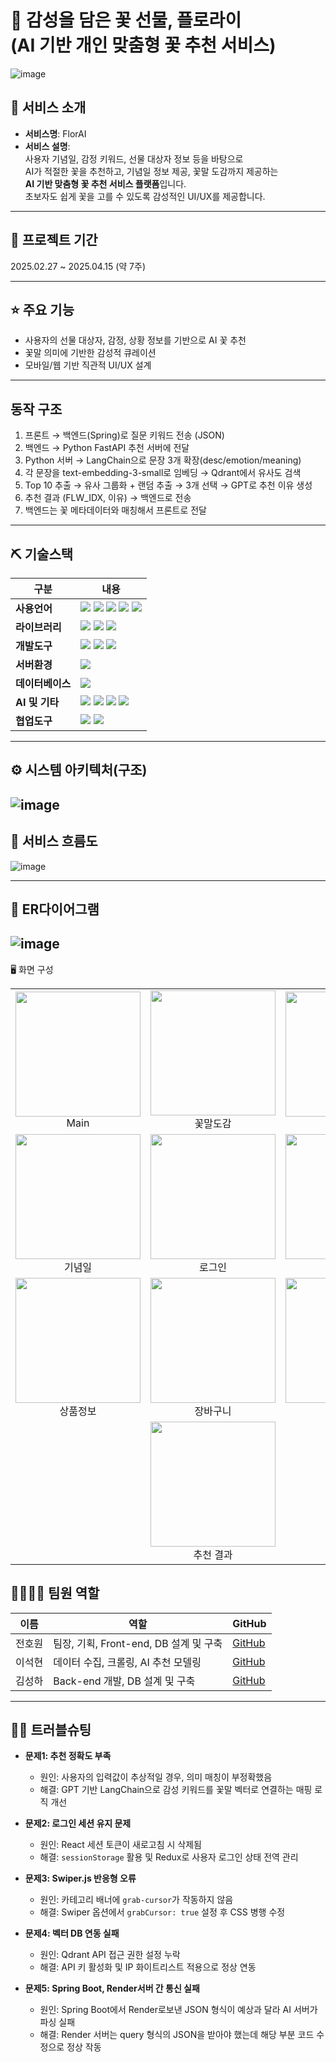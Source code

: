 # 📎 감성을 담은 꽃 선물, 플로라이 </br>(AI 기반 개인 맞춤형 꽃 추천 서비스)
![image](https://github.com/user-attachments/assets/e74c33d4-bb97-480d-bf98-8b0538b9632a)

## 👀 서비스 소개
- **서비스명**: FlorAI  
- **서비스 설명**:  
  사용자 기념일, 감정 키워드, 선물 대상자 정보 등을 바탕으로  
  AI가 적절한 꽃을 추천하고, 기념일 정보 제공, 꽃말 도감까지 제공하는  
  **AI 기반 맞춤형 꽃 추천 서비스 플랫폼**입니다.  
  초보자도 쉽게 꽃을 고를 수 있도록 감성적인 UI/UX를 제공합니다.

---

## 📅 프로젝트 기간
2025.02.27 ~ 2025.04.15 (약 7주)

---

## ⭐ 주요 기능
- 사용자의 선물 대상자, 감정, 상황 정보를 기반으로 AI 꽃 추천
- 꽃말 의미에 기반한 감성적 큐레이션
- 모바일/웹 기반 직관적 UI/UX 설계

---
## 동작 구조
1. 프론트 → 백엔드(Spring)로 질문 키워드 전송 (JSON)
2. 백엔드 → Python FastAPI 추천 서버에 전달
3. Python 서버 → LangChain으로 문장 3개 확장(desc/emotion/meaning)
4. 각 문장을 text-embedding-3-small로 임베딩 → Qdrant에서 유사도 검색
5. Top 10 추출 → 유사 그룹화 + 랜덤 추출 → 3개 선택 → GPT로 추천 이유 생성
6. 추천 결과 (FLW_IDX, 이유) → 백엔드로 전송
7. 백엔드는 꽃 메타데이터와 매칭해서 프론트로 전달

--- 

## ⛏ 기술스택

| 구분 | 내용 |
|------|------|
| **사용언어** | ![](https://img.shields.io/badge/Java-ED8B00?style=for-the-badge&logo=OpenJDK&logoColor=white) ![](https://img.shields.io/badge/HTML5-E34F26?style=for-the-badge&logo=HTML5&logoColor=white) ![](https://img.shields.io/badge/CSS3-1572B6?style=for-the-badge&logo=CSS3&logoColor=white) ![](https://img.shields.io/badge/JavaScript-F7DF1E?style=for-the-badge&logo=JavaScript&logoColor=white) ![](https://img.shields.io/badge/React-61DAFB?style=for-the-badge&logo=React&logoColor=black) |
| **라이브러리** | ![](https://img.shields.io/badge/Swiper-6332F6?style=for-the-badge&logo=Swiper&logoColor=white) ![](https://img.shields.io/badge/axios-5A29E4?style=for-the-badge&logo=axios&logoColor=white) ![](https://img.shields.io/badge/Swagger-85EA2D?style=for-the-badge&logo=swagger&logoColor=black)
| **개발도구** | ![](https://img.shields.io/badge/VScode-007ACC?style=for-the-badge&logo=VisualStudioCode&logoColor=white) ![](https://img.shields.io/badge/Figma-F24E1E?style=for-the-badge&logo=Figma&logoColor=white) ![](https://img.shields.io/badge/IntelliJ-0071A9?style=for-the-badge&logo=intellij-idea&logoColor=white)
| **서버환경** | ![](https://img.shields.io/badge/SpringBoot-6DB33F?style=for-the-badge&logo=SpringBoot&logoColor=white) |
| **데이터베이스** | ![](https://img.shields.io/badge/MySQL-4479A1?style=for-the-badge&logo=MySQL&logoColor=white) |
| **AI 및 기타** | ![](https://img.shields.io/badge/OpenAI-412991?style=for-the-badge&logo=openai&logoColor=white) ![](https://img.shields.io/badge/LangChain-000000?style=for-the-badge) ![](https://img.shields.io/badge/Qdrant-1A1A1A?style=for-the-badge) ![](https://img.shields.io/badge/JPA-59666C?style=for-the-badge&logo=hibernate&logoColor=white)
| **협업도구** | ![](https://img.shields.io/badge/Git-F05032?style=for-the-badge&logo=Git&logoColor=white) ![](https://img.shields.io/badge/GitHub-181717?style=for-the-badge&logo=GitHub&logoColor=white) |

---

## ⚙ 시스템 아키텍처(구조)
![image](https://github.com/user-attachments/assets/43de95b0-198f-40ba-aff9-0973f5e87ee3)
---

## 📌 서비스 흐름도
![image](https://github.com/user-attachments/assets/dbb404b6-08bd-4216-88ad-62cf8815747a)

---
## 📌 ER다이어그램
![image](https://github.com/user-attachments/assets/74cb9c17-1bd0-423f-a08f-d99c35e416cc)
---

🖥 화면 구성
<table> <tr> <td align="center"> <img src="https://github.com/user-attachments/assets/213a9bbc-761c-444a-aa2a-b77a1d668b64" width="200"/><br/>Main </td> <td align="center"> <img src="https://github.com/user-attachments/assets/51009a12-8202-4249-a2ac-0a0ba6e6a425" width="200"/><br/>꽃말도감 </td> <td align="center"> <img src="https://github.com/user-attachments/assets/d6a42671-4d3e-414d-9be8-b0cec9e96d31" width="200"/><br/>Shop </td> </tr> <tr> <td align="center"> <img src="https://github.com/user-attachments/assets/b9076dec-9ff5-47c4-9686-9c38954989d9" width="200"/><br/>기념일 </td> <td align="center"> <img src="https://github.com/user-attachments/assets/f476a419-4d34-4609-80ce-d90b0ce8788a" width="200"/><br/>로그인 </td> <td align="center"> <img src="https://github.com/user-attachments/assets/8c724ad5-9390-423d-b4b8-db356f1eed9c" width="200"/><br/>회원가입 </td> </tr> <tr> <td align="center"> <img src="https://github.com/user-attachments/assets/b39aec6e-0db3-40ce-a13e-285646d67e28" width="200"/><br/>상품정보 </td> <td align="center"> <img src="https://github.com/user-attachments/assets/d0d2a91b-85ca-4f4f-b23b-bbd03912d1e9" width="200"/><br/>장바구니 </td> <td align="center"> <img src="https://github.com/user-attachments/assets/8a2696b7-3971-4151-af7c-b79d53937e35" width="200"/><br/>추천 설문 </td> </tr> <tr> <td align="center" colspan="3"> <img src="https://github.com/user-attachments/assets/9b4a82ef-5414-4b07-a887-f5dce0c6d8db" width="200"/><br/>추천 결과 </td> </tr> </table>

## 👨‍👩‍👦‍👦 팀원 역할

| 이름 | 역할 | GitHub |
|------|------|--------|
| 전호원 | 팀장, 기획, Front-end, DB 설계 및 구축 | [GitHub](https://github.com/howon-Jeon/FlorAi_Project) |
| 이석현 | 데이터 수집, 크롤링, AI 추천 모델링 | [GitHub](https://github.com/lsh7897/florAI) |
| 김성하 | Back-end 개발, DB 설계 및 구축 | [GitHub](https://github.com/julle0123/Florai) |


---

## 🤾‍♂️ 트러블슈팅

- **문제1: 추천 정확도 부족**  
  - 원인: 사용자의 입력값이 추상적일 경우, 의미 매칭이 부정확했음  
  - 해결: GPT 기반 LangChain으로 감성 키워드를 꽃말 벡터로 연결하는 매핑 로직 개선

- **문제2: 로그인 세션 유지 문제**  
  - 원인: React 세션 토큰이 새로고침 시 삭제됨  
  - 해결: `sessionStorage` 활용 및 Redux로 사용자 로그인 상태 전역 관리

- **문제3: Swiper.js 반응형 오류**  
  - 원인: 카테고리 배너에 `grab-cursor`가 작동하지 않음  
  - 해결: Swiper 옵션에서 `grabCursor: true` 설정 후 CSS 병행 수정

- **문제4: 벡터 DB 연동 실패**  
  - 원인: Qdrant API 접근 권한 설정 누락  
  - 해결: API 키 활성화 및 IP 화이트리스트 적용으로 정상 연동
 
- **문제5: Spring Boot, Render서버 간 통신 실패**
  - 원인: Spring Boot에서 Render로보낸 JSON 형식이 예상과 달라 AI 서버가 파싱 실패
  - 해결: Render 서버는 query 형식의 JSON을 받아야 했는데 해당 부분 코드 수정으로 정상 작동
